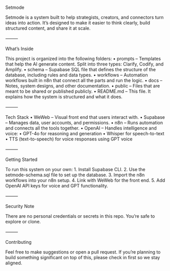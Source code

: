 Setmode

Setmode is a system built to help strategists, creators, and connectors turn ideas into action. It’s designed to make it easier to think clearly, build structured content, and share it at scale.

⸻

What’s Inside

This project is organized into the following folders:
	•	prompts – Templates that help the AI generate content. Split into three types: Clarify, Codify, and Amplify.
	•	schema – Supabase SQL file that defines the structure of the database, including rules and data types.
	•	workflows – Automation workflows built in n8n that connect all the parts and run the logic.
	•	docs – Notes, system designs, and other documentation.
	•	public – Files that are meant to be shared or published publicly.
	•	README.md – This file. It explains how the system is structured and what it does.

⸻

Tech Stack
	•	WeWeb – Visual front end that users interact with.
	•	Supabase – Manages data, user accounts, and permissions.
	•	n8n – Runs automation and connects all the tools together.
	•	OpenAI – Handles intelligence and voice:
	•	GPT-4o for reasoning and generation
	•	Whisper for speech-to-text
	•	TTS (text-to-speech) for voice responses using GPT voice

⸻

Getting Started

To run this system on your own:
	1.	Install Supabase CLI.
	2.	Use the setmode-schema.sql file to set up the database.
	3.	Import the n8n workflows into your n8n setup.
	4.	Link with WeWeb for the front end.
	5.	Add OpenAI API keys for voice and GPT functionality.

⸻

Security Note

There are no personal credentials or secrets in this repo. You’re safe to explore or clone.

⸻

Contributing

Feel free to make suggestions or open a pull request. If you’re planning to build something significant on top of this, please check in first so we stay aligned.


